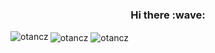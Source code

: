 <h3 align="center">Hi there :wave:</h3>

<img align="left" src="https://github-readme-stats.vercel.app/api?username=otancz&count_private=true&hide_border=true&locale=cs&theme=transparent&include_all_commits=true&show_icons=true" alt="otancz" />

<img align="center" src="https://github-readme-stats.vercel.app/api/top-langs/?username=otancz&hide_border=true&locale=cs&theme=transparent&layout=compact&langs_count=6" alt="otancz" />

<img align="center" src="https://github-readme-stats.vercel.app/api/wakatime?username=otancz&locale=cs&theme=transparent&hide_border=true" alt="otancz" />
